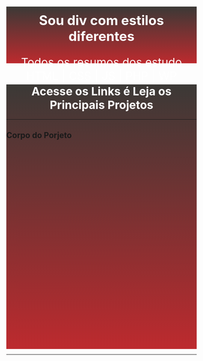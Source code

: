 <header style=" background-image: linear-gradient(to top, #BD2A2E,  #3B3936 ); color:#fff; width: 100%; height: 150px; text-align: center; ">
    <h2 style="padding-top: 15px; font-size: 35px;" >Sou div com estilos diferentes</h2>
    <p style="font-size: 30px;" >
        Todos os resumos dos estudo HTML | CSS | JS | PHP | WP
    </p>
    
</header>

<div style=" background-image: linear-gradient(to top, #BD2A2E,  #3B3936 ); width:100%; height: 700px;">
    <h1 style="text-align:center;font-size:30px; color:#fff;border-radius:40px;">Acesse os Links é Leja os Principais Projetos</h1>
    <hr>
        <h2>Corpo do Porjeto</h2>
    </div>
    <hr>
</div>
